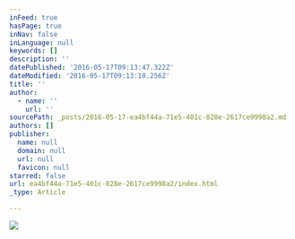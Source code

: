 ```yaml
---
inFeed: true
hasPage: true
inNav: false
inLanguage: null
keywords: []
description: ''
datePublished: '2016-05-17T09:13:47.322Z'
dateModified: '2016-05-17T09:13:10.256Z'
title: ''
author:
  - name: ''
    url: ''
sourcePath: _posts/2016-05-17-ea4bf44a-71e5-401c-828e-2617ce9998a2.md
authors: []
publisher:
  name: null
  domain: null
  url: null
  favicon: null
starred: false
url: ea4bf44a-71e5-401c-828e-2617ce9998a2/index.html
_type: Article

---
```

![](https://the-grid-user-content.s3-us-west-2.amazonaws.com/9a4320dc-55a2-4ed2-89f2-d8b151f5ed4c.jpg)